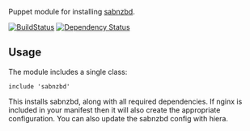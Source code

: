Puppet module for installing [sabnzbd](http://sabnzbd.org/).

[![BuildStatus](https://api.travis-ci.org/liamjbennett/puppet-sabnzbd.png)](https://travis-ci.org/liamjbennett/puppet-sabnzbd)
[![Dependency Status](https://gemnasium.com/liamjbennett/puppet-sabnzbd.png)](https://gemnasium.com/liamjbennett/puppet-sabnzbd)

## Usage

The module includes a single class:

    include 'sabnzbd'

This installs sabnzbd, along with all required dependencies. If nginx is included in your manifest then it will also create the appropriate configuration. You can also update the sabnzbd config with hiera.